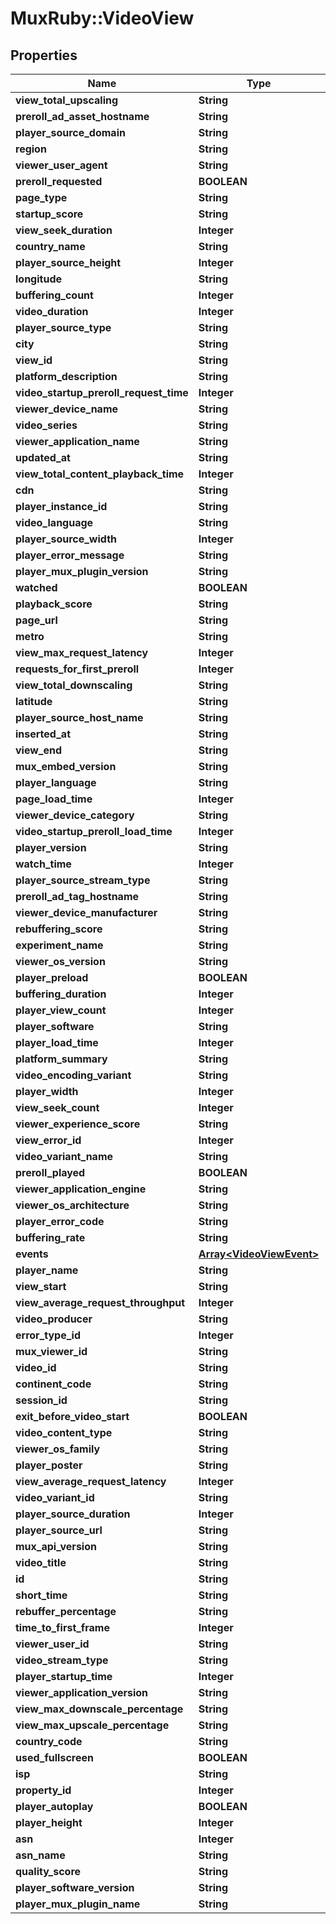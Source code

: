 # MuxRuby::VideoView

## Properties
Name | Type | Description | Notes
------------ | ------------- | ------------- | -------------
**view_total_upscaling** | **String** |  | [optional] 
**preroll_ad_asset_hostname** | **String** |  | [optional] 
**player_source_domain** | **String** |  | [optional] 
**region** | **String** |  | [optional] 
**viewer_user_agent** | **String** |  | [optional] 
**preroll_requested** | **BOOLEAN** |  | [optional] 
**page_type** | **String** |  | [optional] 
**startup_score** | **String** |  | [optional] 
**view_seek_duration** | **Integer** |  | [optional] 
**country_name** | **String** |  | [optional] 
**player_source_height** | **Integer** |  | [optional] 
**longitude** | **String** |  | [optional] 
**buffering_count** | **Integer** |  | [optional] 
**video_duration** | **Integer** |  | [optional] 
**player_source_type** | **String** |  | [optional] 
**city** | **String** |  | [optional] 
**view_id** | **String** |  | [optional] 
**platform_description** | **String** |  | [optional] 
**video_startup_preroll_request_time** | **Integer** |  | [optional] 
**viewer_device_name** | **String** |  | [optional] 
**video_series** | **String** |  | [optional] 
**viewer_application_name** | **String** |  | [optional] 
**updated_at** | **String** |  | [optional] 
**view_total_content_playback_time** | **Integer** |  | [optional] 
**cdn** | **String** |  | [optional] 
**player_instance_id** | **String** |  | [optional] 
**video_language** | **String** |  | [optional] 
**player_source_width** | **Integer** |  | [optional] 
**player_error_message** | **String** |  | [optional] 
**player_mux_plugin_version** | **String** |  | [optional] 
**watched** | **BOOLEAN** |  | [optional] 
**playback_score** | **String** |  | [optional] 
**page_url** | **String** |  | [optional] 
**metro** | **String** |  | [optional] 
**view_max_request_latency** | **Integer** |  | [optional] 
**requests_for_first_preroll** | **Integer** |  | [optional] 
**view_total_downscaling** | **String** |  | [optional] 
**latitude** | **String** |  | [optional] 
**player_source_host_name** | **String** |  | [optional] 
**inserted_at** | **String** |  | [optional] 
**view_end** | **String** |  | [optional] 
**mux_embed_version** | **String** |  | [optional] 
**player_language** | **String** |  | [optional] 
**page_load_time** | **Integer** |  | [optional] 
**viewer_device_category** | **String** |  | [optional] 
**video_startup_preroll_load_time** | **Integer** |  | [optional] 
**player_version** | **String** |  | [optional] 
**watch_time** | **Integer** |  | [optional] 
**player_source_stream_type** | **String** |  | [optional] 
**preroll_ad_tag_hostname** | **String** |  | [optional] 
**viewer_device_manufacturer** | **String** |  | [optional] 
**rebuffering_score** | **String** |  | [optional] 
**experiment_name** | **String** |  | [optional] 
**viewer_os_version** | **String** |  | [optional] 
**player_preload** | **BOOLEAN** |  | [optional] 
**buffering_duration** | **Integer** |  | [optional] 
**player_view_count** | **Integer** |  | [optional] 
**player_software** | **String** |  | [optional] 
**player_load_time** | **Integer** |  | [optional] 
**platform_summary** | **String** |  | [optional] 
**video_encoding_variant** | **String** |  | [optional] 
**player_width** | **Integer** |  | [optional] 
**view_seek_count** | **Integer** |  | [optional] 
**viewer_experience_score** | **String** |  | [optional] 
**view_error_id** | **Integer** |  | [optional] 
**video_variant_name** | **String** |  | [optional] 
**preroll_played** | **BOOLEAN** |  | [optional] 
**viewer_application_engine** | **String** |  | [optional] 
**viewer_os_architecture** | **String** |  | [optional] 
**player_error_code** | **String** |  | [optional] 
**buffering_rate** | **String** |  | [optional] 
**events** | [**Array&lt;VideoViewEvent&gt;**](VideoViewEvent.md) |  | [optional] 
**player_name** | **String** |  | [optional] 
**view_start** | **String** |  | [optional] 
**view_average_request_throughput** | **Integer** |  | [optional] 
**video_producer** | **String** |  | [optional] 
**error_type_id** | **Integer** |  | [optional] 
**mux_viewer_id** | **String** |  | [optional] 
**video_id** | **String** |  | [optional] 
**continent_code** | **String** |  | [optional] 
**session_id** | **String** |  | [optional] 
**exit_before_video_start** | **BOOLEAN** |  | [optional] 
**video_content_type** | **String** |  | [optional] 
**viewer_os_family** | **String** |  | [optional] 
**player_poster** | **String** |  | [optional] 
**view_average_request_latency** | **Integer** |  | [optional] 
**video_variant_id** | **String** |  | [optional] 
**player_source_duration** | **Integer** |  | [optional] 
**player_source_url** | **String** |  | [optional] 
**mux_api_version** | **String** |  | [optional] 
**video_title** | **String** |  | [optional] 
**id** | **String** |  | [optional] 
**short_time** | **String** |  | [optional] 
**rebuffer_percentage** | **String** |  | [optional] 
**time_to_first_frame** | **Integer** |  | [optional] 
**viewer_user_id** | **String** |  | [optional] 
**video_stream_type** | **String** |  | [optional] 
**player_startup_time** | **Integer** |  | [optional] 
**viewer_application_version** | **String** |  | [optional] 
**view_max_downscale_percentage** | **String** |  | [optional] 
**view_max_upscale_percentage** | **String** |  | [optional] 
**country_code** | **String** |  | [optional] 
**used_fullscreen** | **BOOLEAN** |  | [optional] 
**isp** | **String** |  | [optional] 
**property_id** | **Integer** |  | [optional] 
**player_autoplay** | **BOOLEAN** |  | [optional] 
**player_height** | **Integer** |  | [optional] 
**asn** | **Integer** |  | [optional] 
**asn_name** | **String** |  | [optional] 
**quality_score** | **String** |  | [optional] 
**player_software_version** | **String** |  | [optional] 
**player_mux_plugin_name** | **String** |  | [optional] 


